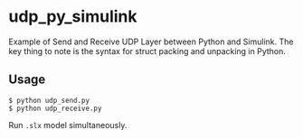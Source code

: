 # udp_py_simulink
Example of Send and Receive UDP Layer between Python and Simulink. The key thing to note is the syntax for struct packing and unpacking in Python.

## Usage
```
$ python udp_send.py
$ python udp_receive.py
```
Run `.slx` model simultaneously.

